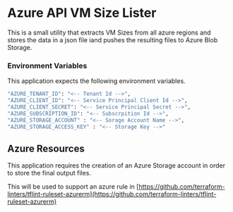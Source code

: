 # Azure API VM Size Lister

This is a small utility that extracts VM Sizes from all azure regions and stores the data in a json file iand pushes the resulting files to Azure Blob Storage.

### Environment Variables
This application expects the following environment variables.

```bash
"AZURE_TENANT_ID": "<-- Tenant Id -->",
"AZURE_CLIENT_ID": "<-- Service Principal Client Id -->",
"AZURE_CLIENT_SECRET": "<-- Service Principal Secret -->",
"AZURE_SUBSCRIPTION_ID": "<-- Subscrpition Id -->",
"AZURE_STORAGE_ACCOUNT" : "<-- Sorage Account Name -->",
"AZURE_STORAGE_ACCESS_KEY" : "<-- Storage Key -->"
```

## Azure Resources
This application requires the creation of an Azure Storage account in order to store the final output files.

This will be used to support an azure rule in [https://github.com/terraform-linters/tflint-ruleset-azurerm](https://github.com/terraform-linters/tflint-ruleset-azurerm)